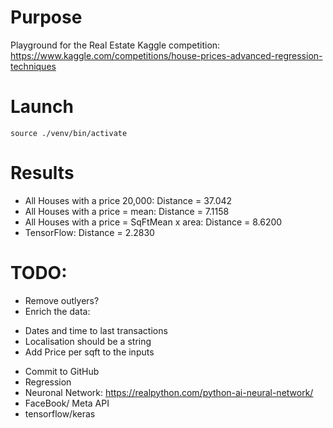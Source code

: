 # Purpose
Playground for the Real Estate Kaggle competition: 
    https://www.kaggle.com/competitions/house-prices-advanced-regression-techniques

# Launch
```
source ./venv/bin/activate
```

# Results
* All Houses with a price 20,000: Distance = 37.042
* All Houses with a price = mean: Distance = 7.1158
* All Houses with a price = SqFtMean x area: Distance = 8.6200
* TensorFlow: Distance = 2.2830

# TODO:
* Remove outlyers?
* Enrich the data: 
- Dates and time to last transactions
- Localisation should be a string
- Add Price per sqft to the inputs 
* Commit to GitHub
* Regression
* Neuronal Network: https://realpython.com/python-ai-neural-network/ 
* FaceBook/ Meta API
* tensorflow/keras

